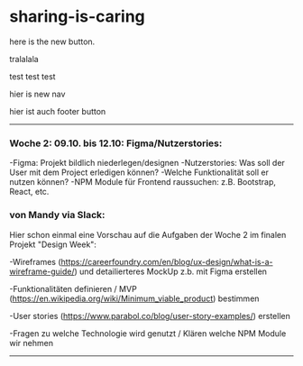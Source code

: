 # sharing-is-caring

here is the new button.

tralalala

test test test

hier is new nav

hier ist auch footer button

-----------------------------------------------------------

### Woche 2: 09.10. bis 12.10: Figma/Nutzerstories:

-Figma: Projekt bildlich niederlegen/designen
-Nutzerstories: Was soll der User mit dem Project erledigen können? -Welche Funktionalität soll er nutzen können?
-NPM Module für Frontend raussuchen: z.B. Bootstrap, React, etc.
      
### von Mandy via Slack:
    
Hier schon einmal eine Vorschau auf die Aufgaben der Woche 2 im finalen Projekt "Design Week":
    
-Wireframes (https://careerfoundry.com/en/blog/ux-design/what-is-a-wireframe-guide/) und detailierteres MockUp z.b. mit Figma erstellen
    
-Funktionalitäten definieren / MVP (https://en.wikipedia.org/wiki/Minimum_viable_product) bestimmen
    
-User stories (https://www.parabol.co/blog/user-story-examples/) erstellen
    
-Fragen zu welche Technologie wird genutzt / Klären welche NPM Module wir nehmen
    
-----------------------------------------------------------
